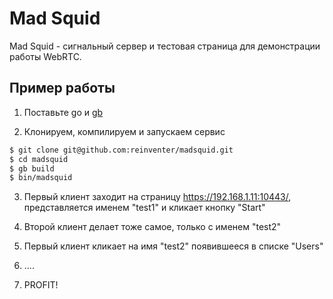 # Mad Squid

Mad Squid - сигнальный сервер и тестовая страница для демонстрации работы WebRTC.

## Пример работы

1. Поставьте go и [gb](https://getgb.io/)

2. Клонируем, компилируем и запускаем сервис
```sh
$ git clone git@github.com:reinventer/madsquid.git
$ cd madsquid
$ gb build
$ bin/madsquid
```

3. Первый клиент заходит на страницу https://192.168.1.11:10443/, представляется именем "test1" и кликает кнопку "Start"

4. Второй клиент делает тоже самое, только с именем "test2"

5. Первый клиент кликает на имя "test2" появившееся в списке "Users"

6. ....

7. PROFIT!
